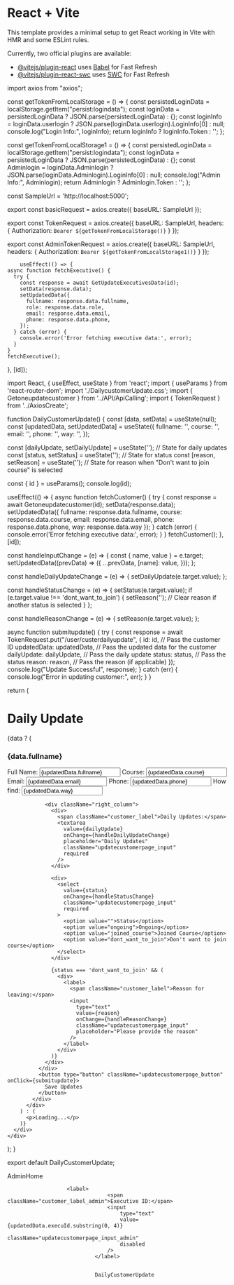 # React + Vite

This template provides a minimal setup to get React working in Vite with HMR and some ESLint rules.

Currently, two official plugins are available:

- [@vitejs/plugin-react](https://github.com/vitejs/vite-plugin-react/blob/main/packages/plugin-react/README.md) uses [Babel](https://babeljs.io/) for Fast Refresh
- [@vitejs/plugin-react-swc](https://github.com/vitejs/vite-plugin-react-swc) uses [SWC](https://swc.rs/) for Fast Refresh




import axios from "axios";

const getTokenFromLocalStorage = () => {
  const persistedLoginData = localStorage.getItem("persist:logindata");
  const loginData = persistedLoginData ? JSON.parse(persistedLoginData) : {};
  const loginInfo = loginData.userlogin ? JSON.parse(loginData.userlogin).LoginInfo[0] : null;
  console.log("Login Info:", loginInfo);
  return loginInfo ? loginInfo.Token : ''; 
};

const getTokenFromLocalStorage1 = () => { 
  const persistedLoginData = localStorage.getItem("persist:logindata");
  const loginData = persistedLoginData ? JSON.parse(persistedLoginData) : {};
  const Adminlogin = loginData.Adminlogin ? JSON.parse(loginData.Adminlogin).LoginInfo[0] : null;
  console.log("Admin Info:", Adminlogin);
  return Adminlogin ? Adminlogin.Token : ''; 
};

const SampleUrl = 'http://localhost:5000';

export const basicRequest = axios.create({
  baseURL: SampleUrl
});

export const TokenRequest = axios.create({
  baseURL: SampleUrl,
  headers: { Authorization: `Bearer ${getTokenFromLocalStorage()}` } 
});

export const AdminTokenRequest = axios.create({
  baseURL: SampleUrl,
  headers: { Authorization: `Bearer ${getTokenFromLocalStorage1()}` } 
});
        



















        useEffect(() => {
    async function fetchExecutive() {
      try {
        const response = await GetUpdateExecutivesData(id);
        setData(response.data);
        setUpdatedData({
          fullname: response.data.fullname,
          role: response.data.role,
          email: response.data.email,
          phone: response.data.phone,
        });
      } catch (error) {
        console.error('Error fetching executive data:', error);
      }
    }
    fetchExecutive();
  }, [id]);

















  import React, { useEffect, useState } from 'react';
import { useParams } from 'react-router-dom';
import './DailycustomerUpdate.css';
import { Getoneupdatecustomer } from '../API/ApiCalling';
import { TokenRequest } from '../AxiosCreate';

function DailyCustomerUpdate() {
  const [data, setData] = useState(null);
  const [updatedData, setUpdatedData] = useState({
    fullname: '',
    course: '',
    email: '',
    phone: '',
    way: '',
  });

  const [dailyUpdate, setDailyUpdate] = useState(''); // State for daily updates
  const [status, setStatus] = useState(''); // State for status
  const [reason, setReason] = useState(''); // State for reason when "Don't want to join course" is selected

  const { id } = useParams();
  console.log(id);

  useEffect(() => {
    async function fetchCustomer() {
      try {
        const response = await Getoneupdatecustomer(id);
        setData(response.data);
        setUpdatedData({
          fullname: response.data.fullname,
          course: response.data.course,
          email: response.data.email,
          phone: response.data.phone,
          way: response.data.way
        });
      } catch (error) {
        console.error('Error fetching executive data:', error);
      }
    }
    fetchCustomer();
  }, [id]);

  const handleInputChange = (e) => {
    const { name, value } = e.target;
    setUpdatedData((prevData) => ({
      ...prevData,
      [name]: value,
    }));
  };

  const handleDailyUpdateChange = (e) => {
    setDailyUpdate(e.target.value);
  };

  const handleStatusChange = (e) => {
    setStatus(e.target.value);
    if (e.target.value !== 'dont_want_to_join') {
      setReason(''); // Clear reason if another status is selected
    }
  };

  const handleReasonChange = (e) => {
    setReason(e.target.value);
  };

  async function submitupdate() {
    try {
      const response = await TokenRequest.put("/user/custerdailyupdate", {
        id: id, // Pass the customer ID
        updatedData: updatedData, // Pass the updated data for the customer
        dailyUpdate: dailyUpdate, // Pass the daily update
        status: status, // Pass the status
        reason: reason, // Pass the reason (if applicable)
      });
      console.log("Update Successful", response);
    } catch (err) {
      console.log("Error in updating customer:", err);
    }
  }

  return (
    <div>
      <div className="updatecustomerpage_container">
        <h1 className="updatecustomerpage_heading">Daily Update</h1>
        {data ? (
          <div>
            <div className="customer_card">
              <div className="customer_card_header">
                <h3 className="customer_name">{data.fullname}</h3>
              </div>
              <div className="customer_details">
                <div className="left_column">
                  <label>
                    <span className="customer_label">Full Name:</span>
                    <input
                      type="text"
                      name="fullname"
                      value={updatedData.fullname}
                      onChange={handleInputChange}
                      className="updatecustomerpage_input"
                    />
                  </label>
                  <label>
                    <span className="customer_label">Course:</span>
                    <input
                      type="text"
                      name="course"
                      value={updatedData.course}
                      onChange={handleInputChange}
                      className="updatecustomerpage_input"
                    />
                  </label>
                  <label>
                    <span className="customer_label">Email:</span>
                    <input
                      type="email"
                      name="email"
                      value={updatedData.email}
                      onChange={handleInputChange}
                      className="updatecustomerpage_input"
                    />
                  </label>
                  <label>
                    <span className="customer_label">Phone:</span>
                    <input
                      type="text"
                      name="phone"
                      value={updatedData.phone}
                      onChange={handleInputChange}
                      className="updatecustomerpage_input"
                    />
                  </label>
                  <label>
                    <span className="customer_label">How find:</span>
                    <input
                      type="text"
                      name="way"
                      value={updatedData.way}
                      onChange={handleInputChange}
                      className="updatecustomerpage_input"
                    />
                  </label>
                </div>

                <div className="right_column">
                  <div>
                    <span className="customer_label">Daily Updates:</span>
                    <textarea
                      value={dailyUpdate}
                      onChange={handleDailyUpdateChange}
                      placeholder="Daily Updates"
                      className="updatecustomerpage_input"
                      required
                    />
                  </div>

                  <div>
                    <select
                      value={status}
                      onChange={handleStatusChange}
                      className="updatecustomerpage_input"
                      required
                    >
                      <option value="">Status</option>
                      <option value="ongoing">Ongoing</option>
                      <option value="joined_course">Joined Course</option>
                      <option value="dont_want_to_join">Don't want to join course</option>
                    </select>
                  </div>

                  {status === 'dont_want_to_join' && (
                    <div>
                      <label>
                        <span className="customer_label">Reason for leaving:</span>
                        <input
                          type="text"
                          value={reason}
                          onChange={handleReasonChange}
                          className="updatecustomerpage_input"
                          placeholder="Please provide the reason"
                        />
                      </label>
                    </div>
                  )}
                </div>
              </div>
              <button type="button" className="updatecustomerpage_button" onClick={submitupdate}>
                Save Updates
              </button>
            </div>
          </div>
        ) : (
          <p>Loading...</p>
        )}
      </div>
    </div>
  );
}

export default DailyCustomerUpdate;













 AdminHome








                       <label>
                                    <span className="customer_label_admin">Executive ID:</span>
                                    <input
                                        type="text"
                                        value={updatedData.execuId.substring(0, 4)}
                                        className="updatecustomerpage_input_admin"
                                        disabled
                                    />
                                </label>


                                DailyCustomerUpdate